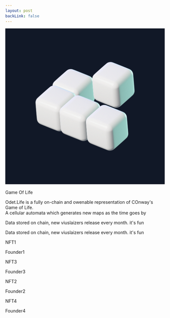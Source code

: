 ```yaml
---
layout: post
backLink: false
---
```


<div class="flex flex-col justify-center items-center h-screen bg-gray-900 text-gray-300 p-4 md:p-20 space-y-3">
  <div class="flex flex-col md:flex-row justify-evenly items-center">
    <div class="w-1/3">
      <img src="assets/GoL1bbg.gif">
    </div>
    <div class="grid place-content-center">
      <p class="text-gray-200 text-5xl md:text-7xl font-bold">Game Of Life</p>
      <p class="font-mono">Odet.Life is a fully on-chain and owenable representation of COnway's Game of Life. <br> A cellular automata which generates new maps as the time goes by</p>
      <p class="text-xl">Data stored on chain, new viuslaizers release every month. it's fun</p>
      <p class="text-xl font-special">Data stored on chain, new viuslaizers release every month. it's fun</p>
    </div>
  </div>
  <div class="flex flex-row w-full justify-evenly">
    <div class="space-y-4">
      <div>
        <p>NFT1</p>
        <p>Founder1</p>
      </div>
      <div>
        <p>NFT3</p>
        <p>Founder3</p>
      </div>
    </div>
    <div class="space-y-4">
      <div>
        <p>NFT2</p>
        <p>Founder2</p>
      </div>
      <div>
        <p>NFT4</p>
        <p>Founder4</p>
      </div>
    </div>
  </div>
</div>
